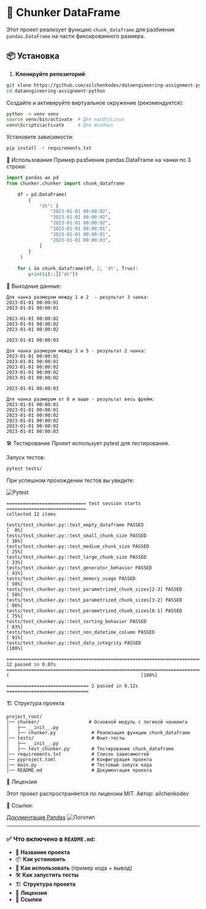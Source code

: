 # 📌 Chunker DataFrame

Этот проект реализует функцию `chunk_dataframe` для разбиения `pandas.DataFrame` на части фиксированного размера.

## 📦 Установка

1. **Клонируйте репозиторий**:
```bash
git clone https://github.com/ailchenkodev/dataengineering-assignment-python.git
cd dataengineering-assignment-python
```
Создайте и активируйте виртуальное окружение (рекомендуется):
```bash 
python -m venv venv
source venv/bin/activate  # Для macOS/Linux
venv\Scripts\activate     # Для Windows
```
Установите зависимости:

```bash
pip install -r requirements.txt
```
🚀 Использование
Пример разбиения pandas.DataFrame на чанки по 3 строки:
```python
import pandas as pd
from chunker.chunker import chunk_dataframe

    df = pd.DataFrame(
        {
            "dt": [
                "2023-01-01 00:00:02",
                "2023-01-01 00:00:02",
                "2023-01-01 00:00:02",
                "2023-01-01 00:00:01",
                "2023-01-01 00:00:01",
                "2023-01-01 00:00:03",
            ]
        }
     )
    
    for i in chunk_dataframe(df, 2, 'dt', True):
        print(i[::]["dt"])
```
🔹 Выходные данные:
```
Для чанка размером между 1 и 2  - результат 3 чанка:
2023-01-01 00:00:01
2023-01-01 00:00:01

2023-01-01 00:00:02
2023-01-01 00:00:02
2023-01-01 00:00:02

2023-01-01 00:00:03
```
```
Для чанка размером между 3 и 5 - результат 2 чанка:
2023-01-01 00:00:01
2023-01-01 00:00:01
2023-01-01 00:00:02
2023-01-01 00:00:02
2023-01-01 00:00:02

2023-01-01 00:00:03
```
```
Для чанка размером от 6 и выше - результат весь фрейм:
2023-01-01 00:00:01
2023-01-01 00:00:01
2023-01-01 00:00:02
2023-01-01 00:00:02
2023-01-01 00:00:02
2023-01-01 00:00:03
```

🛠 Тестирование
Проект использует pytest для тестирования.

Запуск тестов:
```bash
pytest tests/
```

При успешном прохождении тестов вы увидите:

![Pytest](https://img.shields.io/badge/tests-passing-brightgreen)
```
============================= test session starts =============================
collected 12 items

tests/test_chunker.py::test_empty_dataframe PASSED                                                                                                                           [  8%] 
tests/test_chunker.py::test_small_chunk_size PASSED                                                                                                                          [ 16%] 
tests/test_chunker.py::test_medium_chunk_size PASSED                                                                                                                         [ 25%]
tests/test_chunker.py::test_large_chunk_size PASSED                                                                                                                          [ 33%] 
tests/test_chunker.py::test_generator_behavior PASSED                                                                                                                        [ 41%] 
tests/test_chunker.py::test_memory_usage PASSED                                                                                                                              [ 50%]
tests/test_chunker.py::test_parametrized_chunk_sizes[2-3] PASSED                                                                                                             [ 58%] 
tests/test_chunker.py::test_parametrized_chunk_sizes[3-2] PASSED                                                                                                             [ 66%] 
tests/test_chunker.py::test_parametrized_chunk_sizes[6-1] PASSED                                                                                                             [ 75%]
tests/test_chunker.py::test_sorting_behavior PASSED                                                                                                                          [ 83%] 
tests/test_chunker.py::test_non_datetime_column PASSED                                                                                                                       [ 91%] 
tests/test_chunker.py::test_data_integrity PASSED                                                                                                                            [100%]

=============================================================================== 12 passed in 0.07s ================================================================================ 
(                                                [100%]

============================== 2 passed in 0.12s ==============================
```
🏗 Структура проекта
```
project_root/
│── chunker/                  # Основной модуль с логикой чанкинга
│   ├── __init__.py
│   ├── chunker.py             # Реализация функции chunk_dataframe
│── tests/                     # Юнит-тесты
│   ├── __init__.py
│   ├── test_chunker.py        # Тестирование chunk_dataframe
│── requirements.txt           # Список зависимостей
│── pyproject.toml             # Конфигурация проекта
│── main.py                    # Тестовый запуск кода
│── README.md                  # Документация проекта
```
📜 Лицензия

Этот проект распространяется по лицензии MIT.
Автор: ailchenkodev

📌 Ссылки:

[Документация Pandas](https://pandas.pydata.org/docs/)
![Логотип](https://upload.wikimedia.org/wikipedia/commons/e/ed/Pandas_logo.svg)

---

### ✅ **Что включено в `README.md`:**
- 🔹 **Название проекта**  
- 📦 **Как установить**  
- 🚀 **Как использовать** (пример кода + вывод)  
- 🛠 **Как запустить тесты**  
- 🏗 **Структура проекта**  
- 📜 **Лицензия**  
- 📌 **Ссылки**
